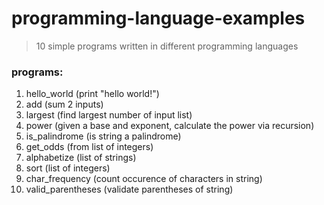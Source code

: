 # programming-language-examples
> 10 simple programs written in different programming languages

### programs:
1. hello_world (print "hello world!")
2. add (sum 2 inputs)
3. largest (find largest number of input list)
4. power (given a base and exponent, calculate the power via recursion)
5. is_palindrome (is string a palindrome)
6. get_odds (from list of integers)
7. alphabetize (list of strings)
8. sort (list of integers)
9. char_frequency (count occurence of characters in string)
10. valid_parentheses (validate parentheses of string)
